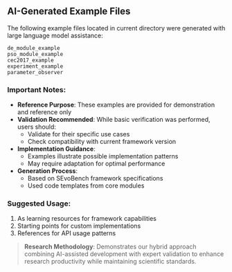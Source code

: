 ## AI-Generated Example Files

The following example files located in current directory were generated with large language model assistance:

```
de_module_example
pso_module_example  
cec2017_example
experiment_example
parameter_observer
```

### Important Notes:

- **Reference Purpose**: These examples are provided for demonstration and reference only
- **Validation Recommended**: While basic verification was performed, users should:
  - Validate for their specific use cases
  - Check compatibility with current framework version
- **Implementation Guidance**: 
  - Examples illustrate possible implementation patterns
  - May require adaptation for optimal performance
- **Generation Process**:
  - Based on SEvoBench framework specifications
  - Used code templates from core modules

### Suggested Usage:
1. As learning resources for framework capabilities
2. Starting points for custom implementations
3. References for API usage patterns

> **Research Methodology**: Demonstrates our hybrid approach combining AI-assisted development with expert validation to enhance research productivity while maintaining scientific standards.

